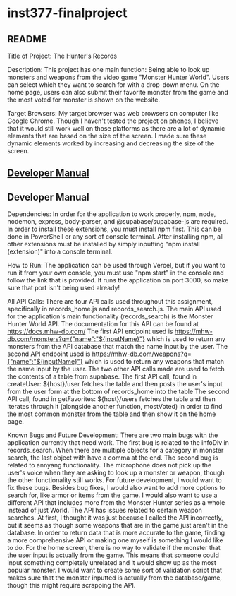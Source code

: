 # inst377-finalproject

## README

Title of Project: The Hunter's Records

Description: This project has one main function: Being able to look up monsters and weapons from the video game "Monster Hunter World". Users can select which they want to search for with a drop-down menu. On the home page, users can also submit their favorite monster from the game and the most voted for monster is shown on the website.

Target Browsers: My target browser was web browsers on computer like Google Chrome. Though I haven't tested the project on phones, I believe that it would still work well on those platforms as there are a lot of dynamic elements that are based on the size of the screen. I made sure these dynamic elements worked by increasing and decreasing the size of the screen.

[Developer Manual](#developer-manual)
------------------------------------------------------------------------------------------------------------------------------------------------------------------------------



























## Developer Manual

Dependencies: In order for the application to work properly, npm, node, nodemon, express, body-parser, and @supabase/supabase-js are required.
In order to install these extensions, you must install npm first. This can be done in PowerShell or any sort of console terminal. After installing
npm, all other extensions must be installed by simply inputting "npm install (extension)" into a console terminal. 

How to Run: The application can be used through Vercel, but if you want to run it from your own console,
you must use "npm start" in the console and follow the link that is provided. It runs the application
on port 3000, so make sure that port isn't being used already!

All API Calls: There are four API calls used throughout this assignment, specifically in records_home.js
and records_search.js. The main API used for the application's main functionality (records_search) is the
Monster Hunter World API. The documentation for this API can be found at https://docs.mhw-db.com/
The first API endpoint used is https://mhw-db.com/monsters?q={"name":"${inputName}"}
which is used to return any monsters from the API database that match the name input by the user.
The second API endpoint used is https://mhw-db.com/weapons?q={"name":"${inputName}"}
which is used to return any weapons that match the name input by the user.
The two other API calls made are used to fetch the contents of a table from supabase.
The first API call, found in createUser: ${host}/user
fetches the table and then posts the user's input from the user form at the bottom of records_home into the table
The second API call, found in getFavorites: ${host}/users
fetches the table and then iterates through it (alongside another function, mostVoted) in order to find the most common monster from the table and then show it on the home page.

Known Bugs and Future Development: There are two main bugs with the application currently that need work.
The first bug is related to the infoDiv in records_search. When there are multiple objects for a category
in monster search, the last object with have a comma at the end. 
The second bug is related to annyang functionality. The microphone does not pick up the user's voice
when they are asking to look up a monster or weapon, though the other functionality still works.
For future development, I would want to fix these bugs. Besides bug fixes, I would also want to add more options
to search for, like armor or items from the game. I would also want to use a different API that includes more
from the Monster Hunter series as a whole instead of just World. The API has issues related to certain weapon
searches. At first, I thought it was just because I called the API incorrectly, but it seems as though
some weapons that are in the game just aren't in the database. In order to return data that is more
accurate to the game, finding a more comprehensive API or making one myself is something I would like to do.
For the home screen, there is no way to validate if the monster that the user input is actually from the game.
This means that someone could input something completely unrelated and it would show up as the most
popular monster. I would want to create some sort of validation script that makes sure that the monster
inputted is actually from the database/game, though this might require scrapping the API.

